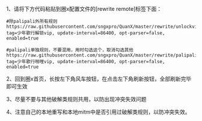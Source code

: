 1、请将下方代码粘贴到圈x配置文件的[rewrite remote]标签下面：
  
```
#除palipali外所有规则
https://raw.githubusercontent.com/sngxpro/QuanX/master/rewrite/unlockvip.conf, tag=少年歌行解锁vip, update-interval=86400, opt-parser=false, enabled=true
```

```
#palipali单独规则，不要混用，用时勾选这个，取消勾选其他
https://raw.githubusercontent.com/sngxpro/QuanX/master/rewrite/palipalivip.conf, tag=少年歌行啪哩vip, update-interval=86400, opt-parser=false, enabled=true
```

2、回到圈x首页，长按左下角风车按钮，在点击左下角刷新按钮，全部刷新完毕即可生效

3、尽量不要与其他破解类规则共用，以防出现冲突失效问题

4、注意自己的本地重写和本地mitm中是否引用过破解类规则，以防冲突失效。
